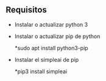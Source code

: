 Requisitos
------------
* Instalar o actualizar python 3
  
* Instalar o actualizar pip de python

  *sudo apt install python3-pip
  
* Instalar el simpleai de pip

  *pip3 install simpleai
